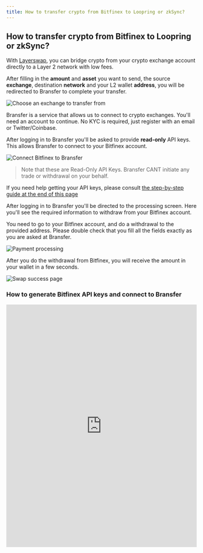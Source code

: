 ```yaml
---
title: How to transfer crypto from Bitfinex to Loopring or zkSync?
---
```


## How to transfer crypto from Bitfinex to Loopring or zkSync?

With [Layerswap](/), you can bridge crypto from your crypto exchange account directly to a Layer 2 network with low fees. <br />

After filling in the **amount** and **asset** you want to send, the source **exchange**, destination **network** and your L2 wallet **address**, you will be redirected to Bransfer to complete your transfer.

![Choose an exchange to transfer from](/images/bransfer_choose_exchange.png)

Bransfer is a service that allows us to connect to crypto exchanges.
You'll need an account to continue. No KYC is required, just register with an email or Twitter/Coinbase.

After logging in to Bransfer you'll be asked to provide **read-only** API keys. This allows Bransfer to connect to your Bitfinex account.  

![Connect Bitfinex to Bransfer](/images/bitfinex_connect_bransfer.png)
> Note that these are Read-Only API Keys. Bransfer CANT initiate any trade or withdrawal on your behalf.

If you need help getting your API keys, please consult [the step-by-step guide at the end of this page](#how-to-generate-bitfinex-api-keys-and-connect-to-bransfer)

After logging in to Bransfer you'll be directed to the processing screen.
Here you'll see the required information to withdraw from your Bitfinex account. <br />

You need to go to your Bitfinex account, and do a withdrawal to the provided address.
Please double check that you fill all the fields exactly as you are asked at Bransfer.

![Payment processing](/images/bitfinex_payment_processing.png)

After you do the withdrawal from Bitfinex, you will receive the amount in your wallet in a few seconds.

![Swap success page](/images/swap_success.png)

### How to generate Bitfinex API keys and connect to Bransfer

<iframe src="https://scribehow.com/embed/Connect_Bitfinex_account_to_Bransfer__5MQ80EH6Qky6HTKXPNYXpg" width="100%" height="640" allowFullScreen frameBorder="0"></iframe>
